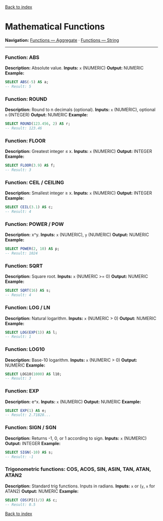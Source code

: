 [Back to index](./README.md)

# Mathematical Functions

**Navigation:** [Functions — Aggregate](./functions_aggregate.md) · [Functions — String](./functions_string.md)

---

### Function: ABS
**Description:** Absolute value.
**Inputs:** `x` (NUMERIC)
**Output:** NUMERIC
**Example:**
```sql
SELECT ABS(-5) AS a;
-- Result: 5
```

### Function: ROUND
**Description:** Round to n decimals (optional).
**Inputs:** `x` (NUMERIC), optional `n` (INTEGER)
**Output:** NUMERIC
**Example:**
```sql
SELECT ROUND(123.456, 2) AS r;
-- Result: 123.46
```

### Function: FLOOR
**Description:** Greatest integer ≤ x.
**Inputs:** `x` (NUMERIC)
**Output:** INTEGER
**Example:**
```sql
SELECT FLOOR(3.9) AS f;
-- Result: 3
```

### Function: CEIL / CEILING
**Description:** Smallest integer ≥ x.
**Inputs:** `x` (NUMERIC)
**Output:** INTEGER
**Example:**
```sql
SELECT CEIL(3.1) AS c;
-- Result: 4
```

### Function: POWER / POW
**Description:** x^y.
**Inputs:** `x` (NUMERIC), `y` (NUMERIC)
**Output:** NUMERIC
**Example:**
```sql
SELECT POWER(2, 10) AS p;
-- Result: 1024
```

### Function: SQRT
**Description:** Square root.
**Inputs:** `x` (NUMERIC >= 0)
**Output:** NUMERIC
**Example:**
```sql
SELECT SQRT(16) AS s;
-- Result: 4
```

### Function: LOG / LN
**Description:** Natural logarithm.
**Inputs:** `x` (NUMERIC > 0)
**Output:** NUMERIC
**Example:**
```sql
SELECT LOG(EXP(1)) AS l;
-- Result: 1
```

### Function: LOG10
**Description:** Base-10 logarithm.
**Inputs:** `x` (NUMERIC > 0)
**Output:** NUMERIC
**Example:**
```sql
SELECT LOG10(1000) AS l10;
-- Result: 3
```

### Function: EXP
**Description:** e^x.
**Inputs:** `x` (NUMERIC)
**Output:** NUMERIC
**Example:**
```sql
SELECT EXP(1) AS e;
-- Result: 2.71828...
```

### Function: SIGN / SGN
**Description:** Returns -1, 0, or 1 according to sign.
**Inputs:** `x` (NUMERIC)
**Output:** INTEGER
**Example:**
```sql
SELECT SIGN(-10) AS s;
-- Result: -1
```

### Trigonometric functions: COS, ACOS, SIN, ASIN, TAN, ATAN, ATAN2
**Description:** Standard trig functions. Inputs in radians.
**Inputs:** `x` or (`y`, `x` for ATAN2)
**Output:** NUMERIC
**Example:**
```sql
SELECT COS(PI()/3) AS c;
-- Result: 0.5
```

[Back to index](./README.md)
